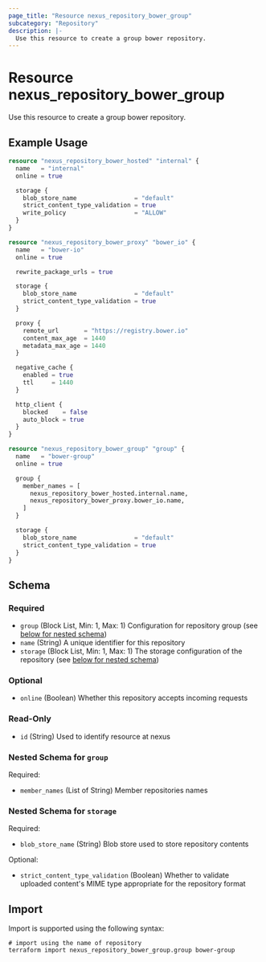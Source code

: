 ```yaml
---
page_title: "Resource nexus_repository_bower_group"
subcategory: "Repository"
description: |-
  Use this resource to create a group bower repository.
---
```

# Resource nexus_repository_bower_group
Use this resource to create a group bower repository.
## Example Usage
```terraform
resource "nexus_repository_bower_hosted" "internal" {
  name   = "internal"
  online = true

  storage {
    blob_store_name                = "default"
    strict_content_type_validation = true
    write_policy                   = "ALLOW"
  }
}

resource "nexus_repository_bower_proxy" "bower_io" {
  name   = "bower-io"
  online = true

  rewrite_package_urls = true

  storage {
    blob_store_name                = "default"
    strict_content_type_validation = true
  }

  proxy {
    remote_url       = "https://registry.bower.io"
    content_max_age  = 1440
    metadata_max_age = 1440
  }

  negative_cache {
    enabled = true
    ttl     = 1440
  }

  http_client {
    blocked    = false
    auto_block = true
  }
}

resource "nexus_repository_bower_group" "group" {
  name   = "bower-group"
  online = true

  group {
    member_names = [
      nexus_repository_bower_hosted.internal.name,
      nexus_repository_bower_proxy.bower_io.name,
    ]
  }

  storage {
    blob_store_name                = "default"
    strict_content_type_validation = true
  }
}
```
<!-- schema generated by tfplugindocs -->
## Schema

### Required

- `group` (Block List, Min: 1, Max: 1) Configuration for repository group (see [below for nested schema](#nestedblock--group))
- `name` (String) A unique identifier for this repository
- `storage` (Block List, Min: 1, Max: 1) The storage configuration of the repository (see [below for nested schema](#nestedblock--storage))

### Optional

- `online` (Boolean) Whether this repository accepts incoming requests

### Read-Only

- `id` (String) Used to identify resource at nexus

<a id="nestedblock--group"></a>
### Nested Schema for `group`

Required:

- `member_names` (List of String) Member repositories names


<a id="nestedblock--storage"></a>
### Nested Schema for `storage`

Required:

- `blob_store_name` (String) Blob store used to store repository contents

Optional:

- `strict_content_type_validation` (Boolean) Whether to validate uploaded content's MIME type appropriate for the repository format
## Import
Import is supported using the following syntax:
```shell
# import using the name of repository
terraform import nexus_repository_bower_group.group bower-group
```
